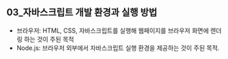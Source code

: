 ## 03_자바스크립트 개발 환경과 실행 방법

- 브라우저: HTML, CSS, 자바스크립트를 실행해 웹페이지를 브라우저 화면에 렌더링 하는 것이 주된 목적
- Node.js: 브라우저 외부에서 자바스크립트 실행 환경을 제공하는 것이 주된 목적.
